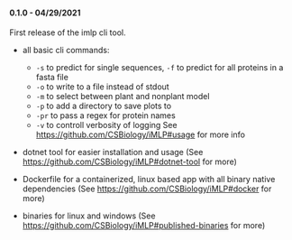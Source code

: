#### 0.1.0 - 04/29/2021

First release of the imlp cli tool. 

- all basic cli commands:
   - `-s` to predict for single sequences, `-f` to predict for all proteins in a fasta file
   - `-o` to write to a file instead of stdout
   - `-m` to select between plant and nonplant model
   - `-p` to add a directory to save plots to
   - `-pr` to pass a regex for protein names
   - `-v` to controll verbosity of logging
   See https://github.com/CSBiology/iMLP#usage for more info

- dotnet tool for easier installation and usage (See https://github.com/CSBiology/iMLP#dotnet-tool for more)
- Dockerfile for a containerized, linux based app with all binary native dependencies (See https://github.com/CSBiology/iMLP#docker for more)
- binaries for linux and windows (See https://github.com/CSBiology/iMLP#published-binaries for more)